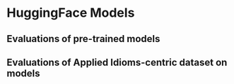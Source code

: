 # HuggingFace Models

## Evaluations of pre-trained models


## Evaluations of Applied Idioms-centric dataset on models
